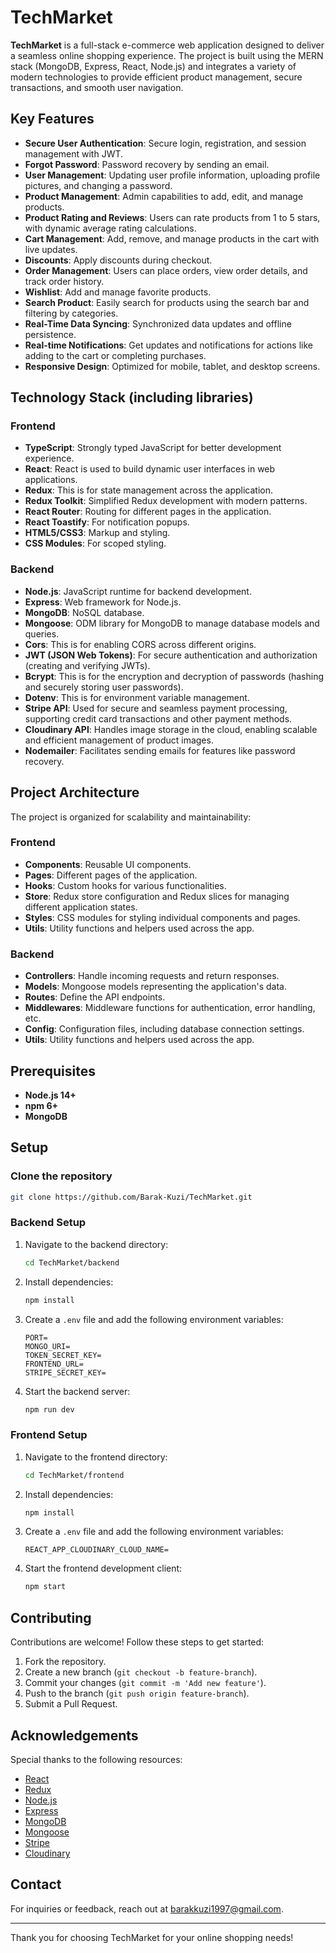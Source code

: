 # TechMarket

**TechMarket** is a full-stack e-commerce web application designed to deliver a seamless online shopping experience. The project is built using the MERN stack (MongoDB, Express, React, Node.js) and integrates a variety of modern technologies to provide efficient product management, secure transactions, and smooth user navigation.

## Key Features

- **Secure User Authentication**: Secure login, registration, and session management with JWT.
- **Forgot Password**: Password recovery by sending an email.
- **User Management**: Updating user profile information, uploading profile pictures, and changing a password.
- **Product Management**: Admin capabilities to add, edit, and manage products.
- **Product Rating and Reviews**: Users can rate products from 1 to 5 stars, with dynamic average rating calculations.
- **Cart Management**: Add, remove, and manage products in the cart with live updates.
- **Discounts**: Apply discounts during checkout.
- **Order Management**: Users can place orders, view order details, and track order history.
- **Wishlist**: Add and manage favorite products.
- **Search Product**: Easily search for products using the search bar and filtering by categories.
- **Real-Time Data Syncing**: Synchronized data updates and offline persistence.
- **Real-time Notifications**: Get updates and notifications for actions like adding to the cart or completing purchases.
- **Responsive Design**: Optimized for mobile, tablet, and desktop screens.

## Technology Stack (including libraries)

### Frontend

- **TypeScript**: Strongly typed JavaScript for better development experience.
- **React**: React is used to build dynamic user interfaces in web applications.
- **Redux**: This is for state management across the application.
- **Redux Toolkit**: Simplified Redux development with modern patterns.
- **React Router**: Routing for different pages in the application.
- **React Toastify**: For notification popups.
- **HTML5/CSS3**: Markup and styling.
- **CSS Modules**: For scoped styling.

### Backend

- **Node.js**: JavaScript runtime for backend development.
- **Express**: Web framework for Node.js.
- **MongoDB**: NoSQL database.
- **Mongoose**: ODM library for MongoDB to manage database models and queries.
- **Cors**: This is for enabling CORS across different origins.
- **JWT (JSON Web Tokens)**: For secure authentication and authorization (creating and verifying JWTs).
- **Bcrypt**: This is for the encryption and decryption of passwords (hashing and securely storing user passwords).
- **Dotenv**: This is for environment variable management.
- **Stripe API**: Used for secure and seamless payment processing, supporting credit card transactions and other payment methods.
- **Cloudinary API**: Handles image storage in the cloud, enabling scalable and efficient management of product images.
- **Nodemailer**: Facilitates sending emails for features like password recovery.

## Project Architecture

The project is organized for scalability and maintainability:

### Frontend

- **Components**: Reusable UI components.
- **Pages**: Different pages of the application.
- **Hooks**: Custom hooks for various functionalities.
- **Store**: Redux store configuration and Redux slices for managing different application states.
- **Styles**: CSS modules for styling individual components and pages.
- **Utils**: Utility functions and helpers used across the app.

### Backend

- **Controllers**: Handle incoming requests and return responses.
- **Models**: Mongoose models representing the application's data.
- **Routes**: Define the API endpoints.
- **Middlewares**: Middleware functions for authentication, error handling, etc.
- **Config**: Configuration files, including database connection settings.
- **Utils**: Utility functions and helpers used across the app.

## Prerequisites

- **Node.js 14+**
- **npm 6+**
- **MongoDB**

## Setup

### Clone the repository

```bash
git clone https://github.com/Barak-Kuzi/TechMarket.git
```

### Backend Setup

1. Navigate to the backend directory:
    ```bash
    cd TechMarket/backend
    ```
2. Install dependencies:
    ```bash
    npm install
    ```
3. Create a `.env` file and add the following environment variables:
    ```env
    PORT=
    MONGO_URI=
    TOKEN_SECRET_KEY=
    FRONTEND_URL=
    STRIPE_SECRET_KEY=
    ```
4. Start the backend server:
    ```bash
    npm run dev
    ```

### Frontend Setup

1. Navigate to the frontend directory:
    ```bash
    cd TechMarket/frontend
    ```
2. Install dependencies:
    ```bash
    npm install
    ```
3. Create a `.env` file and add the following environment variables:
    ```env
    REACT_APP_CLOUDINARY_CLOUD_NAME=
    ```
4. Start the frontend development client:
    ```bash
    npm start
    ```

## Contributing

Contributions are welcome! Follow these steps to get started:

1. Fork the repository.
2. Create a new branch (`git checkout -b feature-branch`).
3. Commit your changes (`git commit -m 'Add new feature'`).
4. Push to the branch (`git push origin feature-branch`).
5. Submit a Pull Request.

## Acknowledgements

Special thanks to the following resources:

- [React](https://reactjs.org/)
- [Redux](https://redux.js.org/)
- [Node.js](https://nodejs.org/)
- [Express](https://expressjs.com/)
- [MongoDB](https://www.mongodb.com/)
- [Mongoose](https://mongoosejs.com/)
- [Stripe](https://stripe.com/)
- [Cloudinary](https://cloudinary.com/)

## Contact

For inquiries or feedback, reach out at [barakkuzi1997@gmail.com](mailto:barakkuzi1997@gmail.com).

---

Thank you for choosing TechMarket for your online shopping needs!

